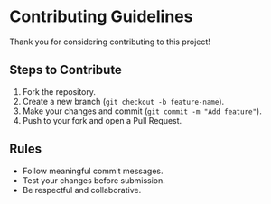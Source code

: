 # Contributing Guidelines

Thank you for considering contributing to this project!

## Steps to Contribute
1. Fork the repository.
2. Create a new branch (`git checkout -b feature-name`).
3. Make your changes and commit (`git commit -m "Add feature"`).
4. Push to your fork and open a Pull Request.

## Rules
- Follow meaningful commit messages.
- Test your changes before submission.
- Be respectful and collaborative.
